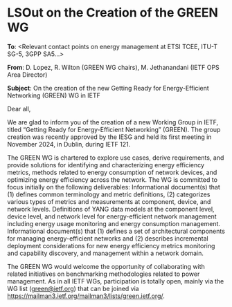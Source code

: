 # LSOut on the Creation of the GREEN WG
**To**: <Relevant contact points on energy management at ETSI TCEE, ITU-T SG-5, 3GPP SA5…>

**From**: D. Lopez, R. Wilton (GREEN WG chairs), M. Jethanandani (IETF OPS Area Director)

**Subject**: On the creation of the new Getting Ready for Energy-Efficient Networking (GREEN) WG in IETF
 
Dear all,
 
We are glad to inform you of the creation of a new Working Group in IETF, titled “Getting Ready for Energy-Efficient Networking” (GREEN). The group creation was recently approved by the IESG and held its first meeting in November 2024, in Dublin, during IETF 121.
 
The GREEN WG is chartered to explore use cases, derive requirements, and provide solutions for identifying and characterizing energy efficiency metrics, methods related to energy consumption of network devices, and optimizing energy efficiency across the network. The WG is committed to focus initially on the following deliverables:
Informational document(s) that (1) defines common terminology and metric definitions, (2) categorizes various types of metrics and measurements at component, device, and network levels.
Definitions of YANG data models at the component level, device level, and network level for energy-efficient network management including energy usage monitoring and energy consumption management.
Informational document(s) that (1) defines a set of architectural components for managing energy-efficient networks and (2) describes incremental deployment considerations for new energy efficiency metrics monitoring and capability discovery, and management within a network domain.
 
The GREEN WG would welcome the opportunity of collaborating with related initiatives on benchmarking methodologies related to power management. As in all IETF WGs, participation is totally open, mainly via the WG list (green@ietf.org) that can be joined via https://mailman3.ietf.org/mailman3/lists/green.ietf.org/.
